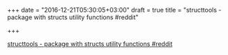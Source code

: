 +++
date = "2016-12-21T05:30:05+03:00"
draft = true
title = "structtools - package with structs utility functions  #reddit"

+++

<p><a href="https://t.co/FYMpJjM49u">structtools - package with structs utility functions  #reddit</a></p>
